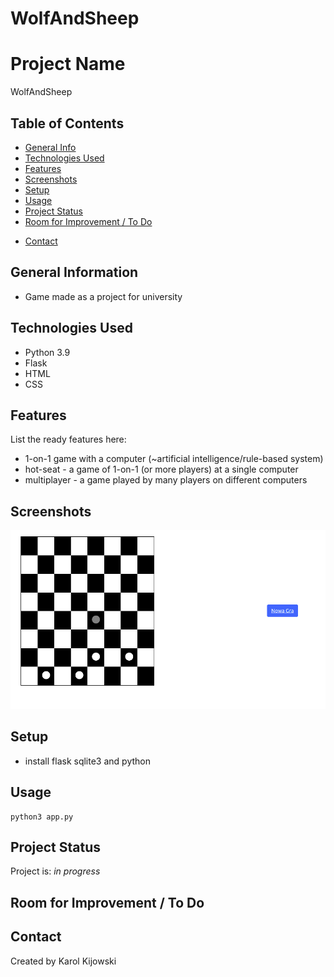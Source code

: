# WolfAndSheep

# Project Name
WolfAndSheep

## Table of Contents
* [General Info](#general-information)
* [Technologies Used](#technologies-used)
* [Features](#features)
* [Screenshots](#screenshots)
* [Setup](#setup)
* [Usage](#usage)
* [Project Status](#project-status)
* [Room for Improvement / To Do](#room-for-improvement)
<!-- * [Acknowledgements](#acknowledgements) -->
* [Contact](#contact)

## General Information
- Game made as a project for university 

## Technologies Used
- Python 3.9
- Flask
- HTML
- CSS

## Features
List the ready features here:
- 1-on-1 game with a computer (~artificial intelligence/rule-based system)
- hot-seat - a game of 1-on-1 (or more players) at a single computer
- multiplayer - a game played by many players on different computers

## Screenshots
![Example screenshot](./img/screenshot.png)
<!-- If you have screenshots you'd like to share, include them here. -->

## Setup

- install flask sqlite3 and python

## Usage

```console
python3 app.py
```

## Project Status
Project is: _in progress_

## Room for Improvement / To Do
<!-- Include areas you believe need improvement / could be improved. Also add TODOs for future development.
Room for improvement:
- Improvement to be done 1
- Improvement to be done 2
 -->
<!-- To do:
- 1-on-1 game with a computer (~artificial intelligence/rule-based system)
- hot-seat - a game of 1-on-1 (or more players) at a single computer
- multiplayer - a game played by many players on different computers -->

<!-- ## Acknowledgements
Give credit here.
- This project was inspired by...
- This project was based on [this tutorial](https://www.example.com).
- Many thanks to...
 -->
 
## Contact
Created by Karol Kijowski
